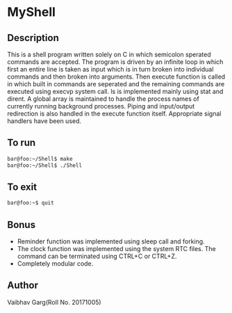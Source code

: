 # MyShell

## Description
This is a shell program written solely on C in which semicolon sperated commands are accepted. The program is driven by an infinite loop in which first an entire line is taken as input which is in turn broken into individual commands and then broken into arguments. Then execute function is called in which built in commands are seperated and the remaining commands are executed using execvp system call. ls is implemented mainly using stat and dirent. A global array is maintained to handle the process names of currently running background processes. Piping and input/output redirection is also handled in the execute function itself. Appropriate signal handlers have been used.

## To run
```bash
bar@foo:~/Shell$ make
bar@foo:~/Shell$ ./Shell
```

## To exit
```bash
bar@foo:~$ quit
```

## Bonus
* Reminder function was implemented using sleep call and forking. 
* The clock function was implemented using the system RTC files. The command can be terminated using CTRL+C or CTRL+Z.
* Completely modular code.

## Author
Vaibhav Garg(Roll No. 20171005)
